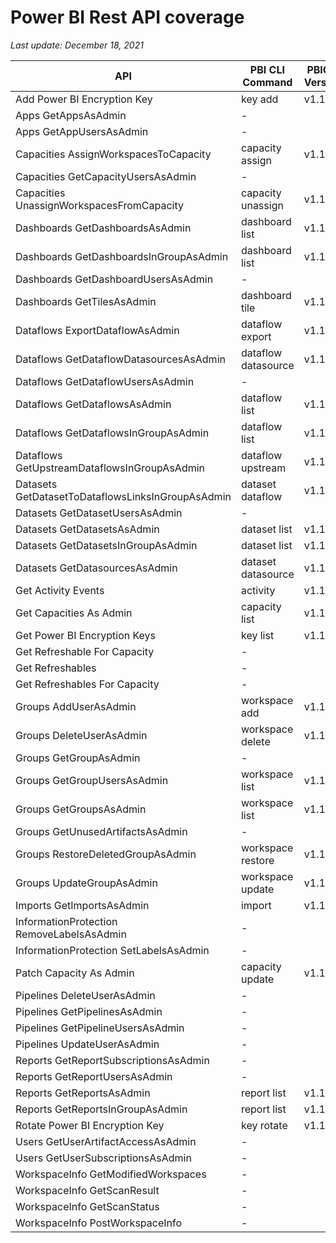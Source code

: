 # Power BI Rest API coverage

_Last update: December 18, 2021_

| API                                               | PBI CLI Command     | PBICLI Version |
| ------------------------------------------------- | ------------------- | -------------- |
| Add Power BI Encryption Key                       | key add             | v1.1           |
| Apps GetAppsAsAdmin                               | -                   |                |
| Apps GetAppUsersAsAdmin                           | -                   |                |
| Capacities AssignWorkspacesToCapacity             | capacity assign     | v1.1           |
| Capacities GetCapacityUsersAsAdmin                | -                   |                |
| Capacities UnassignWorkspacesFromCapacity         | capacity unassign   | v1.1           |
| Dashboards GetDashboardsAsAdmin                   | dashboard list      | v1.1           |
| Dashboards GetDashboardsInGroupAsAdmin            | dashboard list      | v1.1           |
| Dashboards GetDashboardUsersAsAdmin               | -                   |                |
| Dashboards GetTilesAsAdmin                        | dashboard tile      | v1.1           |
| Dataflows ExportDataflowAsAdmin                   | dataflow export     | v1.1           |
| Dataflows GetDataflowDatasourcesAsAdmin           | dataflow datasource | v1.1           |
| Dataflows GetDataflowUsersAsAdmin                 | -                   |                |
| Dataflows GetDataflowsAsAdmin                     | dataflow list       | v1.1           |
| Dataflows GetDataflowsInGroupAsAdmin              | dataflow list       | v1.1           |
| Dataflows GetUpstreamDataflowsInGroupAsAdmin      | dataflow upstream   | v1.1           |
| Datasets GetDatasetToDataflowsLinksInGroupAsAdmin | dataset dataflow    | v1.1           |
| Datasets GetDatasetUsersAsAdmin                   | -                   |                |
| Datasets GetDatasetsAsAdmin                       | dataset list        | v1.1           |
| Datasets GetDatasetsInGroupAsAdmin                | dataset list        | v1.1           |
| Datasets GetDatasourcesAsAdmin                    | dataset datasource  | v1.1           |
| Get Activity Events                               | activity            | v1.1           |
| Get Capacities As Admin                           | capacity list       | v1.1           |
| Get Power BI Encryption Keys                      | key list            | v1.1           |
| Get Refreshable For Capacity                      | -                   |                |
| Get Refreshables                                  | -                   |                |
| Get Refreshables For Capacity                     | -                   |                |
| Groups AddUserAsAdmin                             | workspace add       | v1.1           |
| Groups DeleteUserAsAdmin                          | workspace delete    | v1.1           |
| Groups GetGroupAsAdmin                            | -                   |                |
| Groups GetGroupUsersAsAdmin                       | workspace list      | v1.1           |
| Groups GetGroupsAsAdmin                           | workspace list      | v1.1           |
| Groups GetUnusedArtifactsAsAdmin                  | -                   |                |
| Groups RestoreDeletedGroupAsAdmin                 | workspace restore   | v1.1           |
| Groups UpdateGroupAsAdmin                         | workspace update    | v1.1           |
| Imports GetImportsAsAdmin                         | import              | v1.1           |
| InformationProtection RemoveLabelsAsAdmin         | -                   |                |
| InformationProtection SetLabelsAsAdmin            | -                   |                |
| Patch Capacity As Admin                           | capacity update     | v1.1           |
| Pipelines DeleteUserAsAdmin                       | -                   |                |
| Pipelines GetPipelinesAsAdmin                     | -                   |                |
| Pipelines GetPipelineUsersAsAdmin                 | -                   |                |
| Pipelines UpdateUserAsAdmin                       | -                   |                |
| Reports GetReportSubscriptionsAsAdmin             | -                   |                |
| Reports GetReportUsersAsAdmin                     | -                   |                |
| Reports GetReportsAsAdmin                         | report list         | v1.1           |
| Reports GetReportsInGroupAsAdmin                  | report list         | v1.1           |
| Rotate Power BI Encryption Key                    | key rotate          | v1.1           |
| Users GetUserArtifactAccessAsAdmin                | -                   |                |
| Users GetUserSubscriptionsAsAdmin                 | -                   |                |
| WorkspaceInfo GetModifiedWorkspaces               | -                   |                |
| WorkspaceInfo GetScanResult                       | -                   |                |
| WorkspaceInfo GetScanStatus                       | -                   |                |
| WorkspaceInfo PostWorkspaceInfo                   | -                   |                |
